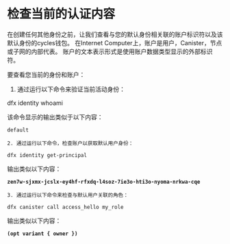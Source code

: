 # 检查当前的认证内容



在创建任何其他身份之前，让我们查看与您的默认身份相关联的账户标识符以及该默认身份的cycles钱包。 在Internet Computer上，账户是用户，Canister，节点或子网的内部代表。 账户的文本表示形式是使用账户数据类型显示的外部标识符。

要查看您当前的身份和账户：

1. 通过运行以下命令来验证当前活动身份：

dfx identity whoami

该命令显示的输出类似于以下内容：

```text
default
```

    2. 通过运行以下命令，检查账户以获取默认用户身份：

```text
dfx identity get-principal
```

输出类似以下内容：

**`zen7w-sjxmx-jcslx-ey4hf-rfxdq-l4soz-7ie3o-hti3o-nyoma-nrkwa-cqe`**

    3. 通过运行以下命令来检查与默认用户关联的角色：

```text
dfx canister call access_hello my_role

```

输出类似以下内容：

**`(opt variant { owner })`**

